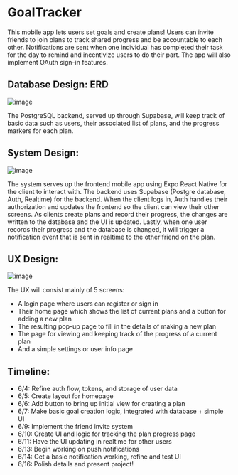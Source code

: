 # GoalTracker

This mobile app lets users set goals and create plans! Users can invite friends to join plans to track shared progress and be accountable to each other. Notifications are sent when one individual has completed their task for the day to remind and incentivize users to do their part. The app will also implement OAuth sign-in features.

## Database Design: ERD 
![image](https://github.com/user-attachments/assets/ae4c0601-497c-469a-a556-4f06dee53a95)

The PostgreSQL backend, served up through Supabase, will keep track of basic data such as users, their associated list of plans, and the progress markers for each plan.

## System Design: 
![image](https://github.com/user-attachments/assets/4d01817f-cb6e-4182-b640-7af73f68a0c5)

The system serves up the frontend mobile app using Expo React Native for the client to interact with. The backend uses Supabase (Postgre database, Auth, Realtime) for the backend. When the client logs in, Auth handles their authorization and updates the frontend so the client can view their other screens. As clients create plans and record their progress, the changes are written to the database and the UI is updated. Lastly, when one user records their progress and the database is changed, it will trigger a notification event that is sent in realtime to the other friend on the plan.

## UX Design:
![image](https://github.com/user-attachments/assets/2ecd695c-0e5e-4bf6-a921-f6d86a7b697b)

The UX will consist mainly of 5 screens: 
- A login page where users can register or sign in
- Their home page which shows the list of current plans and a button for adding a new plan
- The resulting pop-up page to fill in the details of making a new plan
- The page for viewing and keeping track of the progress of a current plan
- And a simple settings or user info page

## Timeline:
- 6/4: Refine auth flow, tokens, and storage of user data
- 6/5: Create layout for homepage
- 6/6: Add button to bring up initial view for creating a plan
- 6/7: Make basic goal creation logic, integrated with database + simple UI
- 6/9: Implement the friend invite system
- 6/10: Create UI and logic for tracking the plan progress page
- 6/11: Have the UI updating in realtime for other users
- 6/13: Begin working on push notifications
- 6/14: Get a basic notification working, refine and test UI
- 6/16: Polish details and present project!
